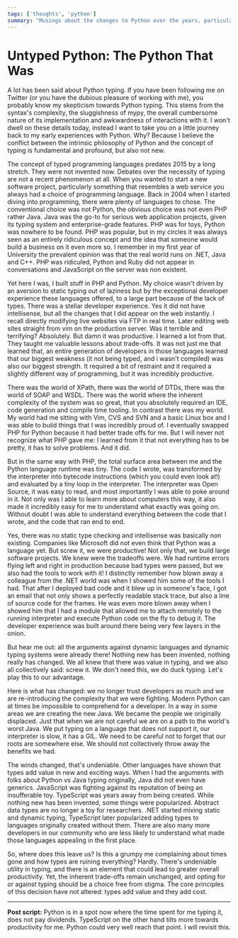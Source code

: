 ```yaml
---
tags: ['thoughts', 'python']
summary: "Musings about the changes to Python over the years, particularly typing."
---
```


# Untyped Python: The Python That Was

A lot has been said about Python typing.  If you have been following me on
Twitter (or you have the dubious pleasure of working with me), you
probably know my skepticism towards Python typing.  This stems from the
syntax's complexity, the sluggishness of mypy, the overall cumbersome
nature of its implementation and awkwardness of interactions with it.  I
won't dwell on these details today, instead I want to take you on a little
journey back to my early experiences with Python.  Why?  Because I believe
the conflict between the intrinsic philosophy of Python and the concept of
typing is fundamental and profound, but also not new.

The concept of typed programming languages predates 2015 by a long
stretch.  They were not invented now.  Debates over the necessity of
typing are not a recent phenomenon at all.  When you wanted to start a new
software project, particularly something that resembles a web service you
always had a choice of programming language.  Back in 2004 when I started
diving into programming, there were plenty of languages to chose.  The
conventional choice was not Python, the obvious choice was not even PHP rather
Java.  Java was the go-to for serious web application projects, given its
typing system and enterprise-grade features.  PHP was for toys, Python
was nowhere to be found.  PHP was popular, but in my circles it was always
seen as an entirely ridiculous concept and the idea that someone would
build a business on it even more so.  I remember in my first year of
University the prevalent opinion was that the real world runs on .NET,
Java and C++.  PHP was ridiculed, Python and Ruby did not appear in
conversations and JavaScript on the server was non existent.

Yet here I was, I built stuff in PHP and Python.  My choice wasn't driven
by an aversion to static typing out of laziness but by the exceptional
developer experience these languages offered, to a large part because of
the lack of types.  There was a stellar developer experience.  Yes it did
not have intellisense, but all the changes that I did appear on the web
instantly.  I recall directly modifying live websites via FTP in real time.
Later editing web sites straight from vim on the production server.
Was it terrible and terrifying?  Absolutely.  But damn it was productive.
I learned a lot from that.  They taught me valuable lessons about trade-offs.
It was not just me that learned that, an entire generation of developers in
those languages learned that our biggest weakness (it not being typed, and
i wasn't compiled) was also our biggest strength.  It required a bit of
restraint and it required a slightly different way of programming, but it
was incredibly productive.

There was the world of XPath, there was the world of DTDs, there was the
world of SOAP and WSDL.  There was the world where the inherent complexity
of the system was so great, that you absolutely required an IDE, code
generation and compile time tooling.  In contrast there was my world.  My
world had me sitting with Vim, CVS and SVN and a basic Linux box and I was
able to build things that I was incredibly proud of.  I eventually swapped
PHP for Python because it had better trade offs for me.  But I will never
not recognize what PHP gave me: I learned from it that not everything has
to be pretty, it has to solve problems.  And it did.

But in the same way with PHP, the total surface area between me and the
Python language runtime was tiny.  The code I wrote, was transformed by
the interpreter into bytecode instructions (which you could even look at!)
and evaluated by a tiny loop in the interpreter.  The interpreter was Open
Source, it was easy to read, and most importantly I was able to poke
around in it.  Not only was I able to learn more about computers this way,
it also made it incredibly easy for me to understand what exactly was
going on.  Without doubt I was able to understand everything between the
code that I wrote, and the code that ran end to end.

Yes, there was no static type checking and intellisense was basically non
existing.  Companies like Microsoft did not even think that Python was a
language yet.  But screw it, we were productive!  Not only that, we build
large software projects.  We knew were the tradeoffs were.  We had runtime
errors flying left and right in production because bad types were passed,
but we also had the tools to work with it!  I distinctly remember how
blown away a colleague from the .NET world was when I showed him some of
the tools I had.  That after I deployed bad code and it blew up in
someone's face, I got an email that not only shows a perfectly readable
stack trace, but also a line of source code for the frames.  He was even
more blown away when I showed him that I had a module that allowed me to
attach remotely to the running interpreter and execute Python code on the
fly to debug it.  The developer experience was built around there being
very few layers in the onion.

But hear me out: all the arguments against dynamic languages and dynamic
typing systems were already there!  Nothing new has been invented, nothing
really has changed.  We all knew that there was value in typing, and we
also all collectively said: screw it.  We don't need this, we do duck
typing.  Let's play this to our advantage.

Here is what has changed: we no longer trust developers as much and we are
re-introducing the complexity that we were fighting.  Modern Python can at
times be impossible to comprehend for a developer.  In a way in some areas we
are creating the new Java.  We became the people we originally displaced.
Just that when we are not careful we are on a path to the world's worst
Java.  We put typing on a language that does not support it, our
interpreter is slow, it has a GIL.  We need to be careful not to forget
that our roots are somewhere else.  We should not collectively throw away
the benefits we had.

The winds changed, that's undeniable.  Other languages have shown that
types add value in new and exciting ways.  When I had the arguments with
folks about Python vs Java typing originally, Java did not even have
generics.  JavaScript was fighting against its reputation of being an
insufferable toy.  TypeScript was years away from being created.  While
nothing new has been invented, some things were popularized.  Abstract
data types are no longer a toy for researchers.  .NET started mixing
static and dynamic typing, TypeScript later popularized adding types to
languages originally created without them.  There are also many more
developers in our community who are less likely to understand what made
those languages appealing in the first place.

So, where does this leave us?  Is this a grumpy me complaining about times
gone and how types are ruining everything?  Hardly. There's undeniable
utility in typing, and there is an element that could lead to greater
overall productivity.  Yet, the inherent trade-offs remain unchanged, and
opting for or against typing should be a choice free from stigma.  The
core principles of this decision have not altered: types add value and
they add cost.

---

**Post script:** Python is in a spot now where the time spent for me
typing it, does not pay dividends.  TypeScript on the other hand tilts
more towards productivity for me.  Python could very well reach that
point.  I will revisit this.
